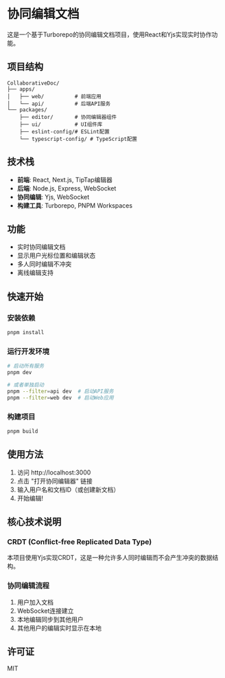 # 协同编辑文档

这是一个基于Turborepo的协同编辑文档项目，使用React和Yjs实现实时协作功能。

## 项目结构

```
CollaborativeDoc/
├── apps/
│   ├── web/          # 前端应用
│   └── api/          # 后端API服务
└── packages/
    ├── editor/       # 协同编辑器组件
    ├── ui/           # UI组件库
    ├── eslint-config/# ESLint配置
    └── typescript-config/ # TypeScript配置
```

## 技术栈

- **前端**: React, Next.js, TipTap编辑器
- **后端**: Node.js, Express, WebSocket
- **协同编辑**: Yjs, WebSocket
- **构建工具**: Turborepo, PNPM Workspaces

## 功能

- 实时协同编辑文档
- 显示用户光标位置和编辑状态
- 多人同时编辑不冲突
- 离线编辑支持

## 快速开始

### 安装依赖

```bash
pnpm install
```

### 运行开发环境

```bash
# 启动所有服务
pnpm dev

# 或者单独启动
pnpm --filter=api dev  # 启动API服务
pnpm --filter=web dev  # 启动Web应用
```

### 构建项目

```bash
pnpm build
```

## 使用方法

1. 访问 http://localhost:3000
2. 点击 "打开协同编辑器" 链接
3. 输入用户名和文档ID（或创建新文档）
4. 开始编辑!

## 核心技术说明

### CRDT (Conflict-free Replicated Data Type)

本项目使用Yjs实现CRDT，这是一种允许多人同时编辑而不会产生冲突的数据结构。

### 协同编辑流程

1. 用户加入文档
2. WebSocket连接建立
3. 本地编辑同步到其他用户
4. 其他用户的编辑实时显示在本地

## 许可证

MIT
